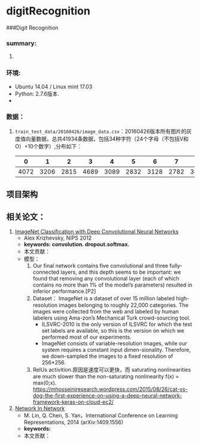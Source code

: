 # digitRecognition
###Digit Recognition

### summary:
1. 

### 环境:
- Ubuntu 14.04 / Linux mint 17.03
- Python: 2.7.6版本.
- 

### 数据：
1. `train_test_data/20160426/image_data.csv`：20160426版本所有图片的灰度值向量数据，总共41934条数据，包括34种字符（24个字母（不包括V和O）+10个数字）,分布如下：

    |0|1|2|3|4|5|6|7|8|9|A|B|C|D|E|F|G|H|I|J|K|L|M|N|P|Q|R|S|T|U|W|X|Y|Z|
    |---|---|---|---|---|---|---|---|---|---|---|---|---|---|---|---|---|---|---|---|---|---|---|---|---|---|---|---|---|---|---|---|---|---|
    |4072|3206|2815|4689|3089|2832|3128|2782|3803|3123|306|287|794|406|174|175|171|110|172|409|679|127|172|158|529|288|172|94|153|1076|526|331|845|241|


## 项目架构


## 相关论文：
1. [ImageNet Classification with Deep Convolutional Neural Networks](https://raw.githubusercontent.com/JDwangmo/digitRecognition/master/reference/imagenet-classification-with-deep-convolutional-nn.pdf)
    - Alex Krizhevsky, NIPS 2012
    - **keywords: convolution. dropout.softmax.**
    - 本文贡献：
    - 模型：
        1. Our final network contains five convolutional and three fully-connected layers, and this depth seems to be important: we found that removing any convolutional layer (each of which contains no more than 1% of the model’s parameters) resulted in inferior performance.[P2] 
        2. Dataset： ImageNet is a dataset of over 15 million labeled high-resolution images belonging to roughly 22,000 categories. The images were collected from the web and labeled by human labelers using Ama-zon’s Mechanical Turk crowd-sourcing tool.
            - ILSVRC-2010 is the only version of ILSVRC for which the test set labels are available, so this is the version on which we performed most of our experiments.
            - ImageNet consists of variable-resolution images, while our system requires a constant input dimen-sionality. Therefore, we down-sampled the images to a fixed resolution of 256*256. 
        3. RelUs activition.原因是速度可以更快，而 saturating nonlinearities are much slower than the non-saturating nonlinearity f(x) = max(0;x). 
https://mhosseiniresearch.wordpress.com/2015/08/26/cat-vs-dog-the-first-experience-on-using-a-deep-neural-network-framework-keras-on-cloud-ec2/
2. [Network In Network](https://raw.githubusercontent.com/JDwangmo/digitRecognition/master/reference/1312.4400v3-Network-in-Network.pdf)
    - M. Lin, Q. Chen, S. Yan，International Conference on Learning Representations, 2014 (arXiv:1409.1556)
    - **keywords:**
    - 本文贡献：